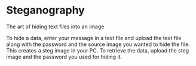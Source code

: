 # Steganography
The art of hiding text files into an image

To hide a data, enter your message in a text file and upload the text file along with the password and the source image you wanted to hide the file.
This creates a steg image in your PC.
To retrieve the data, upload the steg image and the password you used for hiding it.
